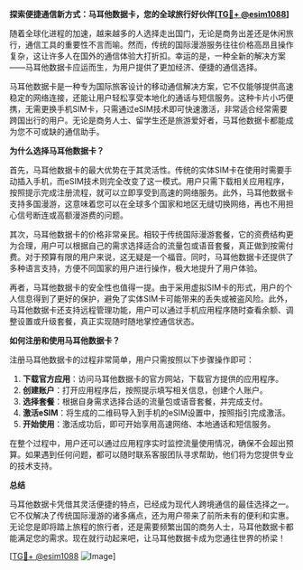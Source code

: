 **探索便捷通信新方式：马耳他数据卡，您的全球旅行好伙伴[[TG💪+ @esim1088](https://t.me/s/esim1088)]**

随着全球化进程的加速，越来越多的人选择走出国门，无论是商务出差还是休闲旅行，通信工具的重要性不言而喻。然而，传统的国际漫游服务往往价格高昂且操作复杂，这让许多人在国外的通信体验大打折扣。幸运的是，一种全新的解决方案——马耳他数据卡应运而生，为用户提供了更加经济、便捷的通信选择。

马耳他数据卡是一种专为国际旅客设计的移动通信解决方案，它不仅能够提供高速稳定的网络连接，还能让用户轻松享受本地化的通话与短信服务。这种卡片小巧便携，无需更换手机SIM卡，只需通过eSIM技术即可快速激活，非常适合经常需要跨国出行的用户。无论是商务人士、留学生还是旅游爱好者，马耳他数据卡都能成为您不可或缺的通信助手。

**为什么选择马耳他数据卡？**

首先，马耳他数据卡的最大优势在于其灵活性。传统的实体SIM卡在使用时需要手动插入手机，而eSIM技术则完全改变了这一模式。用户只需下载相关应用程序，按照提示完成注册流程，就可以立即享受到高速的网络服务。此外，马耳他数据卡支持多国漫游，这意味着您可以在全球多个国家和地区无缝切换网络，再也不用担心信号断连或高额漫游费的问题。

其次，马耳他数据卡的价格非常亲民。相较于传统国际漫游套餐，它的资费结构更为合理，用户可以根据自己的需求选择适合的流量包或语音套餐，真正做到按需付费。对于预算有限的用户来说，这无疑是一个福音。同时，马耳他数据卡还提供了多种语言支持，方便不同国家的用户进行操作，极大地提升了用户体验。

再者，马耳他数据卡的安全性也值得一提。由于采用虚拟SIM卡的形式，用户的个人信息得到了更好的保护，避免了实体SIM卡可能带来的丢失或被盗风险。此外，马耳他数据卡还支持远程管理功能，用户可以通过手机应用程序随时查看余额、调整设置或升级套餐，真正实现随时随地掌控通信状态。

**如何注册和使用马耳他数据卡？**

注册马耳他数据卡的过程非常简单，用户只需按照以下步骤操作即可：

1. **下载官方应用**：访问马耳他数据卡的官方网站，下载官方提供的应用程序。
2. **创建账户**：打开应用程序后，按照提示填写相关信息，创建个人账户。
3. **选择套餐**：根据自身需求选择合适的流量包或语音套餐，并完成支付。
4. **激活eSIM**：将生成的二维码导入到手机的eSIM设置中，按照指引完成激活。
5. **开始使用**：激活成功后，即可开始享用高速网络、本地通话和短信服务。

在整个过程中，用户还可以通过应用程序实时监控流量使用情况，确保不会超出预算。如果遇到任何问题，都可以随时联系客服团队寻求帮助，他们将为您提供专业的技术支持。

**总结**

马耳他数据卡凭借其灵活便捷的特点，已经成为现代人跨境通信的最佳选择之一。它不仅解决了传统国际漫游的诸多痛点，还为用户带来了前所未有的便利和实惠。无论您是即将踏上旅程的旅行者，还是需要频繁出国的商务人士，马耳他数据卡都能满足您的需求。现在就行动起来吧，让马耳他数据卡成为您通往世界的桥梁！

[[TG💪+ @esim1088](https://t.me/s/esim1088) ![Image](https://i.postimg.cc/4NQfJmqS/Snipaste-2025-05-13-00-14-12.png)]